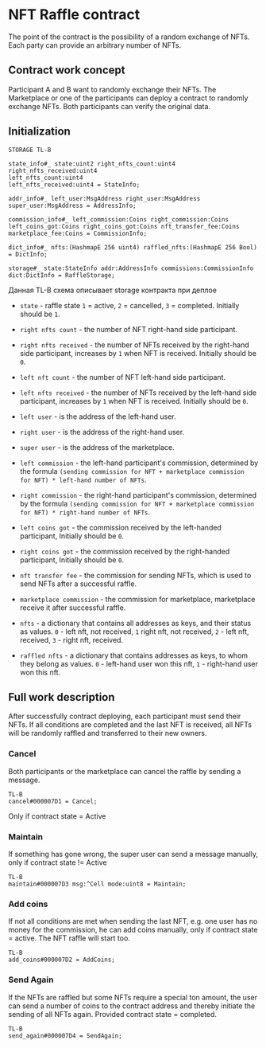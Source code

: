 # NFT Raffle contract

The point of the contract is the possibility of a random exchange of NFTs. Each party can provide an arbitrary number of NFTs. 

## Contract work concept

Participant A and B want to randomly exchange their NFTs. The Marketplace or one of the participants can deploy a contract to randomly exchange NFTs. Both participants can verify the original data.


## Initialization


```
STORAGE TL-B

state_info#_ state:uint2 right_nfts_count:uint4 right_nfts_received:uint4
left_nfts_count:uint4
left_nfts_received:uint4 = StateInfo;

addr_info#_ left_user:MsgAddress right_user:MsgAddress super_user:MsgAddress = AddressInfo;

commission_info#_ left_commission:Coins right_commission:Coins left_coins_got:Coins right_coins_got:Coins nft_transfer_fee:Coins marketplace_fee:Coins = CommissionInfo;

dict_info#_ nfts:(HashmapE 256 uint4) raffled_nfts:(HashmapE 256 Bool) = DictInfo;

storage#_ state:StateInfo addr:AddressInfo commissions:CommissionInfo dict:DictInfo = RaffleStorage;
```

Данная TL-B схема описывает storage контракта при деплое

* `state` - raffle state `1` = active, `2` = cancelled, `3` = completed. Initially should be `1`.
* `right nfts count` -  the number of NFT right-hand side participant. 
* `right nfts received` - the number of NFTs received by the right-hand side participant, increases by  `1` when NFT is received. Initially should be `0`.
* `left nft count` - the number of NFT left-hand side participant. 
* `left nfts received` - the number of NFTs received by the left-hand side participant, increases by  `1` when NFT is received. Initially should be `0`.

* `left user` - is the address of the left-hand user.
* `right user` - is the address of the right-hand user.
* `super user` - is the address of the marketplace.

* `left commission` - the left-hand participant's commission, determined by the formula `(sending commission for NFT + marketplace commission for NFT) * left-hand number of NFTs`.

* `right commission` - the right-hand participant's commission, determined by the formula `(sending commission for NFT + marketplace commission for NFT) * right-hand number of NFTs`.

* `left coins got` - the commission received by the left-handed participant, Initially should be `0`.

* `right coins got` - the commission received by the right-handed participant, Initially should be `0`.

* `nft transfer fee` - the commission for sending NFTs, which is used to send NFTs after a successful raffle.

* `marketplace commission` - the commission for marketplace, marketplace receive it after successful raffle.

* `nfts` - a dictionary that contains all addresses as keys, and their status as values. `0` - left nft, not received, `1` right nft, not received, `2` - left nft, received, `3` - right nft, received.

* `raffled nfts` - a dictionary that contains addresses as keys, to whom they belong as values. `0` - left-hand user won this nft, `1` - right-hand user won this nft.


## Full work description

After successfully contract deploying, each participant must send their NFTs. If all conditions are completed and the last NFT is received, all NFTs will be randomly raffled and transferred to their new owners.

### Cancel
Both participants or the marketplace can cancel the raffle by sending a message.

```
TL-B
cancel#000007D1 = Cancel;
```
Only if contract state = Active

### Maintain

If something has gone wrong, the super user can send a message manually, only if contract state != Active

```
TL-B
maintain#000007D3 msg:^Cell mode:uint8 = Maintain;
```

### Add coins
If not all conditions are met when sending the last NFT, e.g. one user has no money for the commission, he can add coins manually, only if contract state = active. The NFT raffle will start too.

```
TL-B
add_coins#000007D2 = AddCoins;
```

### Send Again
If the NFTs are raffled but some NFTs require a special ton amount, the user can send a number of coins to the contract address and thereby initiate the sending of all NFTs again. Provided contract state = completed.
```
TL-B
send_again#000007D4 = SendAgain;
```